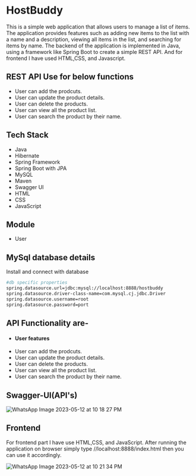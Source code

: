 # HostBuddy
This is a simple web application that allows users to manage a list of items. The application provides features such as adding new items to the list with a name and a description, viewing all items in the list, and searching for items by name. The backend of the application is implemented in Java, using a framework like Spring Boot to create a simple REST API. And for frontend I have used HTML,CSS, and Javascript.

## REST API Use for below functions
- User can add the prodcuts.
- User can update the product details.
- User can delete the products.
- User can view all the product list.
- User can search the product by their name.

## Tech Stack
- Java
- Hibernate
- Spring Framework
- Spring Boot with JPA
- MySQL
- Maven
- Swagger UI
- HTML
- CSS
- JavaScript

## Module
- User 

## MySql database details

Install and connect with database

```bash
#db specific properties
spring.datasource.url=jdbc:mysql://localhost:8888/hostbuddy
spring.datasource.driver-class-name=com.mysql.cj.jdbc.Driver
spring.datasource.username=root
spring.datasource.password=port
```
## API Functionality are-
- #### User features
- User can add the prodcuts.
- User can update the product details.
- User can delete the products.
- User can view all the product list.
- User can search the product by their name.
 
## Swagger-UI(API's)

![WhatsApp Image 2023-05-12 at 10 18 27 PM](https://github.com/Kapil7982/HostBuddy/assets/103938868/9803773f-a637-48e1-a295-cc23f42caad7)

## Frontend
For frontend part I have use HTML,CSS, and JavaScript. After running the application on browser simply type //localhost:8888/index.html then you can use it accordingly.

![WhatsApp Image 2023-05-12 at 10 21 34 PM](https://github.com/Kapil7982/HostBuddy/assets/103938868/96cfcec7-2c22-4b93-9584-1d6652c223f2)



